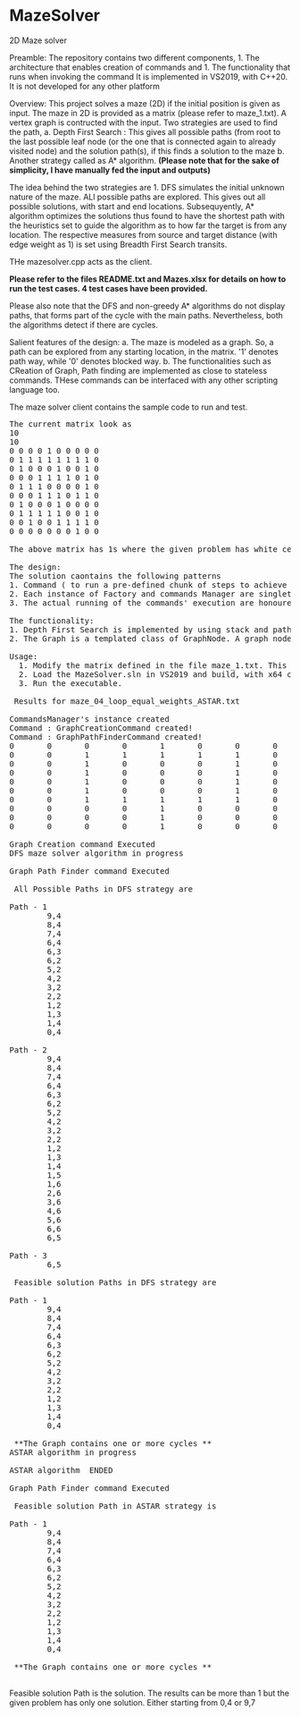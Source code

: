 # MazeSolver
2D Maze solver

Preamble: The repository contains two different components, 1. The architecture that enables creation of commands and 1. The functionality that runs when invoking the command
It is implemented in VS2019, with C++20. It is not developed for any other platform

Overview: This project solves a maze (2D) if the initial position is given as input. The maze in 2D is provided as a matrix (please refer to maze_1.txt). A vertex graph is contructed with the input. Two strategies are used to find the path, a. Depth First Search : This gives all possible paths (from root to the last possible leaf node (or the one that is connected again to already visited node) and the solution path(s), if this finds a solution to the maze b. Another strategy called as A* algorithm. <b>(Please note that for the sake of simplicity, I have manually fed the input and outputs)</b>

The idea behind the two strategies are 1. DFS simulates the initial unknown nature of the maze. ALl possible paths are explored. This gives out all possible solutions, with start and end locations.
Subsequyently, A* algorithm optimizes the solutions thus found to have the shortest path with the heuristics set to guide the algorithm as to how far the target is from any location. The respective measures from source and target distance (with edge weight as 1) is set using Breadth First Search transits. 

THe mazesolver.cpp acts as the client. 

<b> Please refer to the files README.txt and Mazes.xlsx for details on how to run the test cases. 4 test cases have been provided.</b>

Please also note that the DFS and non-greedy A* algorithms do not display paths, that forms part of the cycle with the main paths. Nevertheless, both the algorithms detect if there are cycles.

Salient features of the design:
a. The maze is modeled as a graph. So, a path can be explored from any starting location, in the matrix. '1' denotes path way, while '0' denotes blocked way.
b. The functionalities such as CReation of Graph, Path finding are implemented as close to stateless commands. THese commands can be interfaced with any other scripting language too.

The maze solver client contains the sample code to run and test. 
<pre>
The current matrix look as 
10
10
0 0 0 0 1 0 0 0 0 0   
0 1 1 1 1 1 1 1 1 0  
0 1 0 0 0 1 0 0 1 0   
0 0 0 1 1 1 1 0 1 0   
0 1 1 1 0 0 0 0 1 0   
0 0 0 1 1 1 0 1 1 0  
0 1 0 0 0 1 0 0 0 0   
0 1 1 1 1 1 0 0 1 0   
0 0 1 0 0 1 1 1 1 0   
0 0 0 0 0 0 0 1 0 0  
  
The above matrix has 1s where the given problem has white cell and 0 where there is a black cell. THe output from the solver (in the IO stream) is the index of the matrix with index starting from 0 for rows and columns. This matrix can be changed to any input problem.
  
The design:  
The solution caontains the following patterns  
1. Command ( to run a pre-defined chunk of steps to achieve a specific functionality). The commands are created by CommandsFactory ( Factory pattern) with a singleton pattern. The commands ideally are templated interfaces (input/output types) and are stored in the multiType container. Each command for a particular input and output type is singleton and are queeried by "String" that the commands are referred to.  
2. Each instance of Factory and commands Manager are singleton.  
3. The actual running of the commands' execution are honoured by commands executors. The commands pattern and the executors are highly loosely coupled so that they can vary independently. Example ICommand is implemented by GenericCommand, which is then implemented by GenericCommandImplWrapper, but the executor is set to the Impl wrapper. The design is type safe (static time).  

The functionality:  
1. Depth First Search is implemented by using stack and path (vector).  
2. The Graph is a templated class of GraphNode<Node>. A graph node is a data structure that is used to connect to another graph node, which has flags, children (siblings) etc., The Node is a end user data type which is not used for modification but used only for association. IN this way, I do not pollute the user provided Nodes, that actually form the network. The graphnode is the one that has all mechanism to connect but keeps the Node away.  
  
Usage:  
  1. Modify the matrix defined in the file maze_1.txt. This is hard coded as the command line argumemnts. Please change the path to the file accordingly.  
  2. Load the MazeSolver.sln in VS2019 and build, with x64 config.  
  3. Run the executable.  
    
 Results for maze_04_loop_equal_weights_ASTAR.txt
    
CommandsManager's instance created
Command : GraphCreationCommand created!
Command : GraphPathFinderCommand created!
0       0       0       0       1       0       0       0       0       0
0       0       1       1       1       1       1       0       0       0
0       0       1       0       0       0       1       0       0       0
0       0       1       0       0       0       1       0       0       0
0       0       1       0       0       0       1       0       0       0
0       0       1       0       0       0       1       0       0       0
0       0       1       1       1       1       1       0       0       0
0       0       0       0       1       0       0       0       0       0
0       0       0       0       1       0       0       0       0       0
0       0       0       0       1       0       0       0       0       0

Graph Creation command Executed
DFS maze solver algorithm in progress

Graph Path Finder command Executed

 All Possible Paths in DFS strategy are

Path - 1
        9,4
        8,4
        7,4
        6,4
        6,3
        6,2
        5,2
        4,2
        3,2
        2,2
        1,2
        1,3
        1,4
        0,4

Path - 2
        9,4
        8,4
        7,4
        6,4
        6,3
        6,2
        5,2
        4,2
        3,2
        2,2
        1,2
        1,3
        1,4
        1,5
        1,6
        2,6
        3,6
        4,6
        5,6
        6,6
        6,5

Path - 3
        6,5

 Feasible solution Paths in DFS strategy are

Path - 1
        9,4
        8,4
        7,4
        6,4
        6,3
        6,2
        5,2
        4,2
        3,2
        2,2
        1,2
        1,3
        1,4
        0,4

 **The Graph contains one or more cycles **
ASTAR algorithm in progress

ASTAR algorithm  ENDED

Graph Path Finder command Executed

 Feasible solution Path in ASTAR strategy is

Path - 1
        9,4
        8,4
        7,4
        6,4
        6,3
        6,2
        5,2
        4,2
        3,2
        2,2
        1,2
        1,3
        1,4
        0,4

 **The Graph contains one or more cycles ** 
 </pre>
  
    
  Feasible solution Path is the solution. The results can be more than 1 but the given problem has only one solution. Either starting from 0,4 or 9,7  
  
  
  
